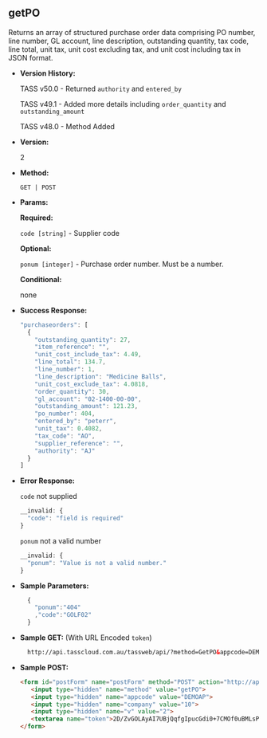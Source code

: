**getPO**
----
  Returns an array of structured purchase order data comprising PO number, line number, GL account, line description, outstanding quantity, tax code, line total, unit tax, unit cost excluding tax, and unit cost including tax in JSON format.

* **Version History:**

    TASS v50.0 - Returned `authority` and `entered_by`

    TASS v49.1 - Added more details including `order_quantity` and `outstanding_amount`

    TASS v48.0 - Method Added

* **Version:**

  2

* **Method:**

  `GET | POST`
  
*  **Params:**

   **Required:**
   
   `code [string]` - Supplier code

   **Optional:**

   `ponum [integer]` - Purchase order number. Must be a number.

   **Conditional:**

   none

* **Success Response:**

    ```javascript
    "purchaseorders": [
      {
        "outstanding_quantity": 27,
        "item_reference": "",
        "unit_cost_include_tax": 4.49,
        "line_total": 134.7,
        "line_number": 1,
        "line_description": "Medicine Balls",
        "unit_cost_exclude_tax": 4.0818,
        "order_quantity": 30,
        "gl_account": "02-1400-00-00",
        "outstanding_amount": 121.23,
        "po_number": 404,
        "entered_by": "peterr",
        "unit_tax": 0.4082,
        "tax_code": "AO",
        "supplier_reference": "",
        "authority": "AJ"
      }
    ]
    ```
 
* **Error Response:**

    `code` not supplied
    ```javascript
    __invalid: {
      "code": "field is required"
    }
    ```
    
    `ponum` not a valid number
    ```javascript
    __invalid: {
      "ponum": "Value is not a valid number."
    }
    ```
    
* **Sample Parameters:**

  ```javascript
    { 
      "ponum":"404"
      ,"code":"GOLF02"
    }
  ```

* **Sample GET:** (With URL Encoded `token`)

  ```HTML
    http://api.tasscloud.com.au/tassweb/api/?method=GetPO&appcode=DEMOAP&company=10&v=2&token=2D%2FZvGOLAyAI7UBjQqfgIpucGdi0%2B7CMOf0uBMLsPPQ%3D
  ```
  
* **Sample POST:**

  ```HTML
  <form id="postForm" name="postForm" method="POST" action="http://api.tasscloud.com.au/tassweb/tassweb/api/">
     <input type="hidden" name="method" value="getPO">
     <input type="hidden" name="appcode" value="DEMOAP">
     <input type="hidden" name="company" value="10">
     <input type="hidden" name="v" value="2">
     <textarea name="token">2D/ZvGOLAyAI7UBjQqfgIpucGdi0+7CMOf0uBMLsPPQ=</textarea>
  </form>
  ```

